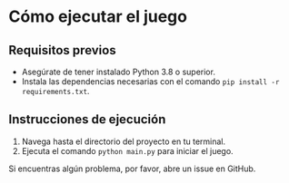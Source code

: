# Cómo ejecutar el juego

## Requisitos previos

- Asegúrate de tener instalado Python 3.8 o superior.
- Instala las dependencias necesarias con el comando `pip install -r requirements.txt`.

## Instrucciones de ejecución

1. Navega hasta el directorio del proyecto en tu terminal.
2. Ejecuta el comando `python main.py` para iniciar el juego.

Si encuentras algún problema, por favor, abre un issue en GitHub.
